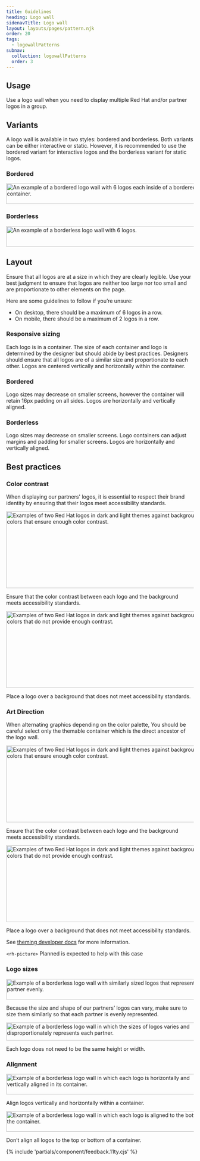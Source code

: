 ```yaml
---
title: Guidelines
heading: Logo wall
sidenavTitle: Logo wall
layout: layouts/pages/pattern.njk
order: 20
tags:
  - logowallPatterns
subnav:
  collection: logowallPatterns
  order: 3
---
```


<script data-helmet type="module" src="/assets/javascript/elements/uxdot-best-practice.js"></script>

## Usage

Use a logo wall when you need to display multiple Red Hat and/or partner logos in a group. 

## Variants

A logo wall is available in two styles: bordered and borderless. Both variants can be either interactive or static. However, it is recommended to use the bordered variant for interactive logos and the borderless variant for static logos.

### Bordered

<uxdot-example>
  <img src="../guidelines-variants-bordered.png"
      alt="An example of a bordered logo wall with 6 logos each inside of a bordered container."
      width="560"
      height="55">
</uxdot-example>

### Borderless

<uxdot-example>
  <img src="../guidelines-variants-borderless.png"
      alt="An example of a borderless logo wall with 6 logos."
      width="556"
      height="55">
</uxdot-example>

## Layout

Ensure that all logos are at a size in which they are clearly legible. Use your best judgment to ensure that logos are neither too large nor too small and are proportionate to other elements on the page.

Here are some guidelines to follow if you’re unsure:
 - On desktop, there should be a maximum of 6 logos in a row.
 - On mobile, there should be a maximum of 2 logos in a row.

### Responsive sizing

Each logo is in a container. The size of each container and logo is determined by the designer but should abide by best practices. Designers should ensure that all logos are of a similar size and proportionate to each other. Logos are centered vertically and horizontally within the container.

### Bordered
Logo sizes may decrease on smaller screens, however the container will retain 16px padding on all sides. Logos are horizontally and vertically aligned.

### Borderless
Logo sizes may decrease on smaller screens. Logo containers can adjust margins and padding for smaller screens. Logos are horizontally and vertically aligned.

## Best practices

### Color contrast

When displaying our partners' logos, it is essential to respect their brand identity by ensuring that their logos meet accessibility standards.

<div class="grid sm-two-columns">
  <uxdot-best-practice variant="do">
    <uxdot-example slot="image" alignment="left">
      <img src="../guidelines-bestpractices-contrast-do.svg"
      alt="Examples of two Red Hat logos in dark and light themes against background colors that ensure enough color contrast."
      width="556"
      height="206">
    </uxdot-example>
    <p>Ensure that the color contrast between each logo and the background meets accessibility standards.</p>
  </uxdot-best-practice>

  <uxdot-best-practice variant="dont">
    <uxdot-example slot="image" alignment="left">
      <img src="../guidelines-bestpractices-contrast-dont.svg"
      alt="Examples of two Red Hat logos in dark and light themes against background colors that do not provide enough contrast."
      width="556"
      height="206">
    </uxdot-example>
    <p>Place a logo over a background that does not meet accessibility standards.</p>
  </uxdot-best-practice>
</div>

### Art Direction

When alternating graphics depending on the color palette, You should be careful select
only the themable container which is the direct ancestor of the logo wall.

<div class="grid sm-two-columns">
  <uxdot-best-practice variant="do">
    <uxdot-example slot="image" alignment="left">
      <img src="../guidelines-bestpractices-contrast-do.svg"
      alt="Examples of two Red Hat logos in dark and light themes against background colors that ensure enough color contrast."
      width="556"
      height="206">
    </uxdot-example>
    <p>Ensure that the color contrast between each logo and the background meets accessibility standards.</p>
  </uxdot-best-practice>

  <uxdot-best-practice variant="dont">
    <uxdot-example slot="image" alignment="left">
      <img src="../guidelines-bestpractices-contrast-dont.svg"
      alt="Examples of two Red Hat logos in dark and light themes against background colors that do not provide enough contrast."
      width="556"
      height="206">
    </uxdot-example>
    <p>Place a logo over a background that does not meet accessibility standards.</p>
  </uxdot-best-practice>
</div>

See [theming developer docs](/theming/developers/) for more information.

<rh-alert>`<rh-picture>` <rh-tag color="purple">Planned</rh-tag> is expected to help 
with this case</rh-alert>

### Logo sizes

<div class="grid sm-two-columns">
  <uxdot-best-practice variant="do">
    <uxdot-example slot="image" alignment="left">
      <img src="../guidelines-bestpractices-sizing-do.png"
      alt="Example of a borderless logo wall with similarly sized logos that represent each partner evenly."
      width="556"
      height="55">
    </uxdot-example>
    <p>Because the size and shape of our partners’ logos can vary, make sure to size them similarly so that each partner is evenly represented.</p>  
  </uxdot-best-practice>

  <uxdot-best-practice variant="dont">
    <uxdot-example slot="image" alignment="left">
      <img src="../guidelines-bestpractices-sizing-dont.png"
      alt="Example of a borderless logo wall in which the sizes of logos varies and disproportionately represents each partner."
      width="559"
      height="48">
    </uxdot-example>
    <p>Each logo does not need to be the same height or width.</p>
  </uxdot-best-practice>
</div>

### Alignment

<div class="grid sm-two-columns">
  <uxdot-best-practice variant="do">
    <uxdot-example slot="image" alignment="left">
      <img src="../guidelines-bestpractices-align-do.png"
      alt="Example of a borderless logo wall in which each logo is horizontally and vertically aligned in its container."
      width="556"
      height="55">
    </uxdot-example>
    <p>Align logos vertically and horizontally within a container.</p>
  </uxdot-best-practice>

  <uxdot-best-practice variant="dont">
    <uxdot-example slot="image" alignment="left">
      <img src="../guidelines-bestpractices-align-dont.png"
      alt="Example of a borderless logo wall in which each logo is aligned to the bottom of the container."
      width="556"
      height="55">
    </uxdot-example>
    <p>Don’t align all logos to the top or bottom of a container.</p>
  </uxdot-best-practice>
</div>

{% include 'partials/component/feedback.11ty.cjs' %}
